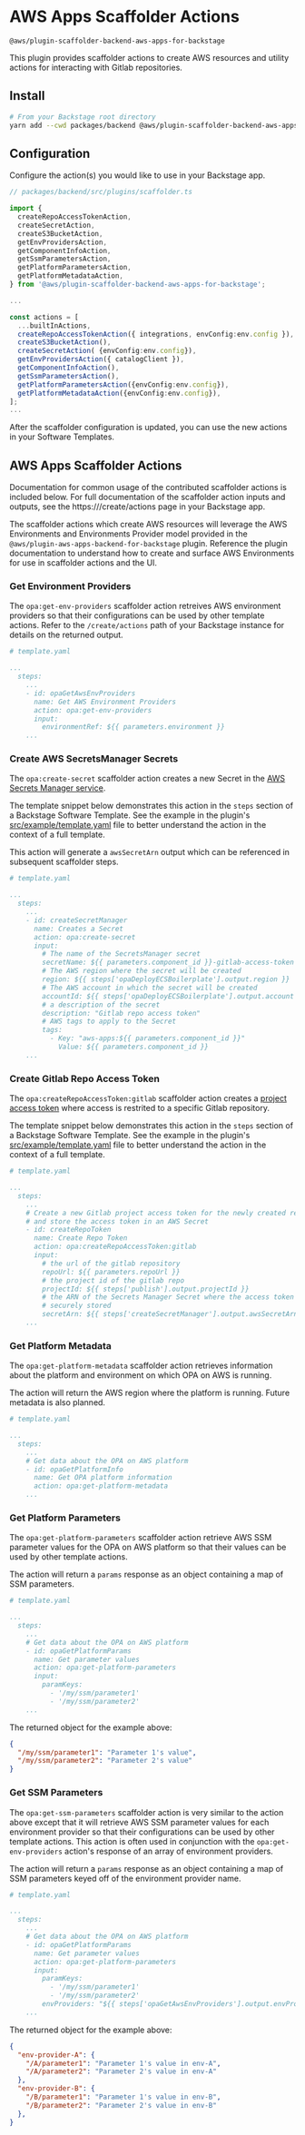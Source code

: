 <!-- 
Copyright Amazon.com, Inc. or its affiliates. All Rights Reserved.
SPDX-License-Identifier: Apache-2.0 
-->

# AWS Apps Scaffolder Actions

`@aws/plugin-scaffolder-backend-aws-apps-for-backstage`

This plugin provides scaffolder actions to create AWS resources and utility actions for interacting with Gitlab repositories.

## Install

```sh
# From your Backstage root directory
yarn add --cwd packages/backend @aws/plugin-scaffolder-backend-aws-apps-for-backstage@0.2.0
```

## Configuration

Configure the action(s) you would like to use in your Backstage app.

```ts
// packages/backend/src/plugins/scaffolder.ts

import {
  createRepoAccessTokenAction,
  createSecretAction,
  createS3BucketAction,
  getEnvProvidersAction,
  getComponentInfoAction,
  getSsmParametersAction,
  getPlatformParametersAction,
  getPlatformMetadataAction,
} from '@aws/plugin-scaffolder-backend-aws-apps-for-backstage';

...

const actions = [
  ...builtInActions,
  createRepoAccessTokenAction({ integrations, envConfig:env.config }),
  createS3BucketAction(),
  createSecretAction( {envConfig:env.config}),
  getEnvProvidersAction({ catalogClient }),
  getComponentInfoAction(),
  getSsmParametersAction(),
  getPlatformParametersAction({envConfig:env.config}),
  getPlatformMetadataAction({envConfig:env.config}),
];
...
```
After the scaffolder configuration is updated, you can use the new actions in your Software Templates.

## AWS Apps Scaffolder Actions

Documentation for common usage of the contributed scaffolder actions is included below.
For full documentation of the scaffolder action inputs and outputs, see the https://<your backstage app>/create/actions page in your Backstage app.

The scaffolder actions which create AWS resources will leverage the AWS Environments and Environments Provider model provided in the `@aws/plugin-aws-apps-backend-for-backstage` plugin.
Reference the plugin documentation to understand how to create and surface AWS Environments for use in scaffolder actions and the UI.

### Get Environment Providers

The `opa:get-env-providers` scaffolder action retreives AWS environment providers so that their configurations can be used by other template actions.  Refer to the `/create/actions` path of your Backstage instance for details on the returned output.

```yaml
# template.yaml

...
  steps:
    ...
    - id: opaGetAwsEnvProviders
      name: Get AWS Environment Providers
      action: opa:get-env-providers
      input:
        environmentRef: ${{ parameters.environment }}
    ...

```

### Create AWS SecretsManager Secrets

The `opa:create-secret` scaffolder action creates a new Secret in the [AWS Secrets Manager service](https://aws.amazon.com/secrets-manager/).  

The template snippet below demonstrates this action in the `steps` section of a Backstage Software Template.  See the example in the plugin's [src/example/template.yaml][example_template] file to better understand the action in the context of a full template.

This action will generate a `awsSecretArn` output which can be referenced in subsequent scaffolder steps.

```yaml
# template.yaml

...
  steps:
    ...
    - id: createSecretManager
      name: Creates a Secret
      action: opa:create-secret
      input:
        # The name of the SecretsManager secret
        secretName: ${{ parameters.component_id }}-gitlab-access-token
        # The AWS region where the secret will be created
        region: ${{ steps['opaDeployECSBoilerplate'].output.region }}
        # The AWS account in which the secret will be created
        accountId: ${{ steps['opaDeployECSBoilerplate'].output.account }}
        # a description of the secret
        description: "Gitlab repo access token"
        # AWS tags to apply to the Secret
        tags:
          - Key: "aws-apps:${{ parameters.component_id }}"
            Value: ${{ parameters.component_id }}
    ...

```

### Create Gitlab Repo Access Token

The `opa:createRepoAccessToken:gitlab` scaffolder action creates a [project access token][gitlab_pat] where access is restrited to a specific Gitlab repository.  

The template snippet below demonstrates this action in the `steps` section of a Backstage Software Template.  See the example in the plugin's [src/example/template.yaml][example_template] file to better understand the action in the context of a full template.

```yaml
# template.yaml

...
  steps:
    ...
    # Create a new Gitlab project access token for the newly created repo
    # and store the access token in an AWS Secret
    - id: createRepoToken
      name: Create Repo Token
      action: opa:createRepoAccessToken:gitlab
      input:
        # the url of the gitlab repository
        repoUrl: ${{ parameters.repoUrl }}
        # the project id of the gitlab repo
        projectId: ${{ steps['publish'].output.projectId }}
        # the ARN of the Secrets Manager Secret where the access token should be 
        # securely stored
        secretArn: ${{ steps['createSecretManager'].output.awsSecretArn }}
    ...

```

### Get Platform Metadata

The `opa:get-platform-metadata` scaffolder action retrieves information about the platform and environment on which OPA on AWS is running.  

The action will return the AWS region where the platform is running.  Future metadata is also planned.

```yaml
# template.yaml

...
  steps:
    ...
    # Get data about the OPA on AWS platform
    - id: opaGetPlatformInfo
      name: Get OPA platform information
      action: opa:get-platform-metadata
    ...

```

### Get Platform Parameters

The `opa:get-platform-parameters` scaffolder action retrieve AWS SSM parameter values for the OPA on AWS platform so that their values can be used by other template actions.

The action will return a `params` response as an object containing a map of SSM parameters.

```yaml
# template.yaml

...
  steps:
    ...
    # Get data about the OPA on AWS platform
    - id: opaGetPlatformParams
      name: Get parameter values
      action: opa:get-platform-parameters
      input:
        paramKeys:
          - '/my/ssm/parameter1'
          - '/my/ssm/parameter2'
    ...

```
The returned object for the example above:
```json
{
  "/my/ssm/parameter1": "Parameter 1's value",
  "/my/ssm/parameter2": "Parameter 2's value"
}
```

### Get SSM Parameters

The `opa:get-ssm-parameters` scaffolder action is very similar to the action above except that it will retrieve AWS SSM parameter values for each environment provider so that their configurations can be used by other template actions.  This action is often used in conjunction with the `opa:get-env-providers` action's response of an array of environment providers.

The action will return a `params` response as an object containing a map of SSM parameters keyed off of the environment provider name.

```yaml
# template.yaml

...
  steps:
    ...
    # Get data about the OPA on AWS platform
    - id: opaGetPlatformParams
      name: Get parameter values
      action: opa:get-platform-parameters
      input:
        paramKeys:
          - '/my/ssm/parameter1'
          - '/my/ssm/parameter2'
        envProviders: "${{ steps['opaGetAwsEnvProviders'].output.envProviders }}",
    ...

```
The returned object for the example above:
```json
{
  "env-provider-A": {
    "/A/parameter1": "Parameter 1's value in env-A",
    "/A/parameter2": "Parameter 2's value in env-A"
  },
  "env-provider-B": {
    "/B/parameter1": "Parameter 1's value in env-B",
    "/B/parameter2": "Parameter 2's value in env-B"
  },
}
```


<!-- link definitions -->
[gitlab_pat]: https://docs.gitlab.com/ee/user/project/settings/project_access_tokens.html 'Gitlab Project Access Tokens'
[example_template]: src/example/template.yaml
